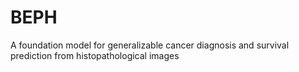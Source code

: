 # BEPH
A foundation model for generalizable cancer diagnosis and survival prediction from histopathological images
